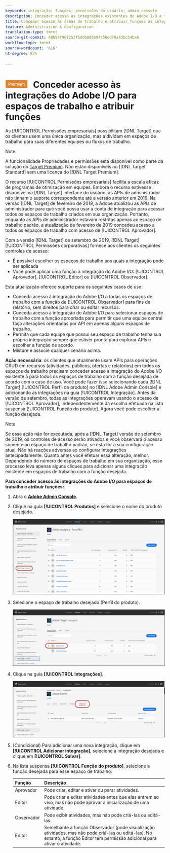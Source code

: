```yaml
---
keywords: integração; funções; permissões do usuário; admin console
description: Conceder acesso às integrações existentes do Adobe I/O a todas as áreas de trabalho com a função desejada no Adobe Target
title: Conceder acesso às áreas de trabalho e atribuir funções às integrações da Adobe I/O
feature: Administration & Configuration
translation-type: tm+mt
source-git-commit: 48b94f967252f5ddb009597456edf0a43bc54ba6
workflow-type: tm+mt
source-wordcount: '616'
ht-degree: 83%

---
```



# ![PREMIUM](/help/assets/premium.png) Conceder acesso às integrações do Adobe I/O para espaços de trabalho e atribuir funções

As [!UICONTROL Permissões empresariais] possibilitam [!DNL Target] que os clientes usem uma única organização, mas a dividam em espaços de trabalho para suas diferentes equipes ou fluxos de trabalho.

>[!NOTE]
>
>A funcionalidade Propriedades e permissões está disponível como parte da solução do [Target Premium](/help/c-intro/intro.md#premium). Não estão disponíveis no [!DNL Target Standard] sem uma licença do [!DNL Target Premium].

O recurso [!UICONTROL Permissões empresariais] facilita a escala eficaz de programas de otimização em equipes. Embora o recurso estivesse disponível na [!DNL Target] interface do usuário, as APIs de administrador não tinham o suporte correspondente até a versão anterior em 2019. Na versão [!DNL Target] de fevereiro de 2019, a Adobe atualizou as APIs de administrador para que você possa usar a conta de integração para acessar todos os espaços de trabalho criados em sua organização. Portanto, enquanto as APIs de administrador estavam restritas apenas ao espaço de trabalho padrão, a atualização de fevereiro de 2019 concedeu acesso a todos os espaços de trabalho com acesso de [!UICONTROL Aprovador].

Com a versão [!DNL Target] de setembro de 2019, [!DNL Target] [!UICONTROL Permissões corporativas] fornece aos clientes os seguintes controles de acesso:

* É possível escolher os espaços de trabalho aos quais a integração pode ser aplicada
* Você pode aplicar uma função à integração do Adobe I/O: [!UICONTROL Aprovador], [!UICONTROL Editor] ou [!UICONTROL Observador].

Esta atualização oferece suporte para os seguintes casos de uso:

* Conceda acesso à integração do Adobe I/O a todas os espaços de trabalho com a função de [!UICONTROL Observador] para fins de relatório, sem direitos para criar ou editar recursos.
* Conceda acesso à integração do Adobe I/O para selecionar espaços de trabalho com a função apropriada para permitir que uma equipe central faça alterações orientadas por API em apenas alguns espaços de trabalho.
* Permita que cada equipe que possui seu espaço de trabalho tenha sua própria integração sempre que estiver pronta para explorar APIs e escolher a função de acordo.
* Misture e associe qualquer cenário acima.

**Ação necessária**: os clientes que atualmente usam APIs para operações CRUD em recursos (atividades, públicos, ofertas e relatórios) em todos os espaços de trabalho precisam conceder acesso à integração do Adobe I/O existente à para todos os espaços de trabalho com a função desejada de acordo com o caso de uso. Você pode fazer isso selecionando cada [!DNL Target] [!UICONTROL Perfil de produto] no [!DNL Adobe Admin Console] e adicionando as integrações na guia [!UICONTROL Integração]. Antes da versão de setembro, todas as integrações operavam usando o acesso de [!UICONTROL Aprovador], independentemente da escolha efetuada na lista suspensa [!UICONTROL Função do produto]. Agora você pode escolher a função desejada.

>[!NOTE]
>
>Se essa ação não for executada, após a [!DNL Target] versão de setembro de 2019, os controles de acesso serão ativados e você observará o acesso somente ao espaço de trabalho padrão, se esta for a sua configuração atual. Não há reações adversas ao configurar integrações antecipadamente. Quanto antes você efetuar essa alteração, melhor. Dependendo do número de espaços de trabalho em sua organização, esse processo leva apenas alguns cliques para adicionar uma integração existente em espaços de trabalho com a função desejada.

**Para conceder acesso às integrações do Adobe I/O para espaços de trabalho e atribuir funções:**

1. Abra o **[Adobe Admin Console](https://adminconsole.adobe.com)**.

1. Clique na guia **[!UICONTROL Produtos]** e selecione o nome do produto desejado.

   ![Escolha o produto no Adobe Admin Console](/help/administrating-target/c-user-management/property-channel/assets/io-choose-product.png)

1. Selecione o espaço de trabalho desejado (Perfil do produto).

   ![Selecione o perfil do produto](/help/administrating-target/c-user-management/property-channel/assets/io-select-product-profile.png)

1. Clique na guia **[!UICONTROL Integrações]**.

   ![Guia Integrações](/help/administrating-target/c-user-management/property-channel/assets/integrations-tab.png)

1. (Condicional) Para adicionar uma nova integração, clique em **[!UICONTROL Adicionar integração]**, selecione a integração desejada e clique em **[!UICONTROL Salvar]**.

1. Na lista suspensa **[!UICONTROL Função do produto]**, selecione a função desejada para esse espaço de trabalho:

   | Função | Descrição |
   |--- |--- |
   | Aprovador | Pode criar, editar e ativar ou parar atividades. |
   | Editor | Pode criar e editar atividades antes que elas entrem ao vivo, mas não pode aprovar a inicialização de uma atividade. |
   | Observador | Pode exibir atividades, mas não pode criá-las ou editá-las. |
   | Editor | Semelhante à função Observador (pode visualização atividades, mas não pode criá-las ou editá-las). No entanto, a função Editor tem permissão adicional para ativar o atividade. |

